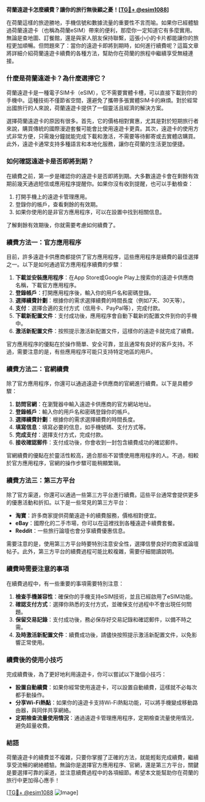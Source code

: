 **荷蘭遠遊卡怎麼續費？讓你的旅行無後顧之憂！[[TG💪+ @esim1088](https://t.me/s/esim1088)]**

在荷蘭這樣的旅遊勝地，手機信號和數據流量的重要性不言而喻。如果你已經體驗過荷蘭遠遊卡（也稱為荷蘭eSIM）帶來的便利，那麼你一定知道它有多麼實用。無論是查地圖、訂餐館，還是與家人朋友保持聯繫，這張小小的卡片都能讓你的旅程更加順暢。但問題來了：當你的遠遊卡即將到期時，如何進行續費呢？這篇文章將詳細介紹荷蘭遠遊卡續費的各種方法，幫助你在荷蘭的旅程中繼續享受無縫連接。

### **什麼是荷蘭遠遊卡？為什麼選擇它？**

荷蘭遠遊卡是一種電子SIM卡（eSIM），它不需要實體卡槽，可以直接下載到你的手機中。這種技術不僅節省空間，還避免了攜帶多張實體SIM卡的麻煩。對於經常出國旅行的人來說，荷蘭遠遊卡提供了一個靈活且經濟的解決方案。

選擇荷蘭遠遊卡的原因有很多。首先，它的價格相對實惠，尤其是對於短期旅行者來說，購買傳統的國際漫遊套餐可能會比使用遠遊卡更貴。其次，遠遊卡的使用方式非常方便，只需幾分鐘就能完成下載和激活，不需要等待郵寄或去實體店購買。此外，遠遊卡通常支持多種語言和本地化服務，讓你在荷蘭的生活更加便捷。

### **如何確認遠遊卡是否即將到期？**

在續費之前，第一步是確認你的遠遊卡是否即將到期。大多數遠遊卡會在剩餘有效期前幾天通過短信或應用程序提醒你。如果你沒有收到提醒，也可以手動檢查：

1. 打開手機上的遠遊卡管理應用。
2. 登錄你的帳戶，查看剩餘的有效期。
3. 如果你使用的是非官方應用程序，可以在設置中找到相關信息。

了解剩餘有效期後，你就需要考慮如何續費了。

### **續費方法一：官方應用程序**

目前，許多遠遊卡供應商都提供了官方應用程序，這些應用程序是續費的最佳選擇之一。以下是如何通過官方應用程序續費的步驟：

1. **下載並安裝應用程序**：在App Store或Google Play上搜索你的遠遊卡供應商名稱，下載官方應用程序。
2. **登錄帳戶**：打開應用程序後，輸入你的用戶名和密碼登錄。
3. **選擇續費計劃**：根據你的需求選擇續費的時間長度（例如7天、30天等）。
4. **支付**：選擇合適的支付方式（信用卡、PayPal等），完成付款。
5. **下載新配置文件**：支付成功後，應用程序會自動下載新的配置文件到你的手機中。
6. **激活新配置文件**：按照提示激活新配置文件，這樣你的遠遊卡就完成了續費。

官方應用程序的優點在於操作簡單、安全可靠，並且通常有良好的客戶支持。不過，需要注意的是，有些應用程序可能只支持特定地區的用戶。

### **續費方法二：官網續費**

除了官方應用程序，你還可以通過遠遊卡供應商的官網進行續費。以下是具體步驟：

1. **訪問官網**：在瀏覽器中輸入遠遊卡供應商的官方網站地址。
2. **登錄帳戶**：輸入你的用戶名和密碼登錄你的帳戶。
3. **選擇續費計劃**：根據你的需求選擇續費的時間長度。
4. **填寫信息**：填寫必要的信息，如手機號碼、支付方式等。
5. **完成支付**：選擇支付方式，完成付款。
6. **接收確認郵件**：支付成功後，你會收到一封包含續費成功的確認郵件。

官網續費的優點在於靈活性較高，適合那些不習慣使用應用程序的人。不過，相較於官方應用程序，官網的操作步驟可能稍顯繁瑣。

### **續費方法三：第三方平台**

除了官方渠道，你還可以通過一些第三方平台進行續費。這些平台通常會提供更多的優惠活動和折扣。以下是一些常見的第三方平台：

- **淘寶**：許多商家提供荷蘭遠遊卡的續費服務，價格相對便宜。
- **eBay**：國際化的二手市場，你可以在這裡找到各種遠遊卡續費套餐。
- **Reddit**：一些旅行論壇也會分享續費優惠信息。

需要注意的是，使用第三方平台時要特別注意安全性，選擇信譽良好的商家或論壇帖子。此外，第三方平台的續費過程可能比較複雜，需要仔細閱讀說明。

### **續費時需要注意的事項**

在續費過程中，有一些重要的事項需要特別注意：

1. **檢查手機兼容性**：確保你的手機支持eSIM技術，並且已經啟用了eSIM功能。
2. **確認支付方式**：選擇你熟悉的支付方式，並確保支付過程中不會出現任何問題。
3. **保留交易記錄**：支付成功後，務必保存好交易記錄和確認郵件，以備不時之需。
4. **及時激活新配置文件**：續費成功後，請儘快按照提示激活新配置文件，以免影響正常使用。

### **續費後的使用小技巧**

完成續費後，為了更好地利用遠遊卡，你可以嘗試以下幾個小技巧：

- **設置自動續費**：如果你經常使用遠遊卡，可以設置自動續費，這樣就不必每次都手動操作。
- **分享Wi-Fi熱點**：如果你的遠遊卡支持Wi-Fi熱點功能，可以將手機變成移動路由器，與同伴共享網絡。
- **定期檢查流量使用情況**：通過遠遊卡管理應用程序，定期檢查流量使用情況，避免超量收費。

### **結語**

荷蘭遠遊卡的續費並不複雜，只要你掌握了正確的方法，就能輕鬆完成續費，繼續享受流暢的網絡體驗。無論你是選擇官方應用程序、官網，還是第三方平台，關鍵是要選擇可靠的渠道，並注意續費過程中的各項細節。希望本文能幫助你在荷蘭的旅行中更加得心應手！

[[TG💪+ @esim1088](https://t.me/s/esim1088) ![Image](https://i.postimg.cc/4NQfJmqS/Snipaste-2025-05-13-00-14-12.png)]